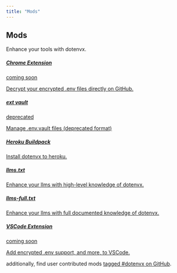 ```yaml
---
title: "Mods"
---
```


<section class="max-w-3xl mx-auto mt-20 flex flex-col px-5">
  <h2 class="my-5 text-center text-5xl sm:text-6xl md:text-7xl lg:text-8xl font-bold tracking-tight leading-none text-zinc-950 dark:text-[#ECD53F]">Mods</h2>
  <p class="mx-auto mt-3 max-w-3xl text-center text-md md:text-lg text-zinc-600 leading-2 mb-6">Enhance your tools with dotenvx.</p>

  <div class="grid grid-cols-1 gap-3">
    <a class="card h-100 border border-zinc-200 dark:border-zinc-800 rounded py-3.5 px-4 gap-4 hover:border-yellow-400 dark:hover:border-yellow-300" href="/chrome-extension">
      <div class="flex gap-x-2 items-center">
        <h5 class="font-bold text-lg">Chrome Extension</h5>
        <span class="text-emerald-500 font-normal italic">coming soon</span>
      </div>
      <p class="text-zinc-500">Decrypt your encrypted .env files directly on GitHub.</p>
    </a>
    <a class="card h-100 border border-zinc-200 dark:border-zinc-800 rounded py-3.5 px-4 gap-4 hover:border-yellow-400 dark:hover:border-yellow-300" href="https://github.com/dotenvx/dotenvx-ext-vault">
      <div class="flex gap-x-2 items-center">
        <h5 class="font-bold text-lg">ext vault</h5>
        <span class="text-red-500 font-normal italic">deprecated</span>
      </div>
      <p class="text-zinc-500">Manage .env.vault files (deprecated format)</p>
    </a>
    <a class="card h-100 border border-zinc-200 dark:border-zinc-800 rounded py-3.5 px-4 gap-4 hover:border-yellow-400 dark:hover:border-yellow-300" href="https://github.com/dotenvx/heroku-buildpack-dotenvx">
      <div class="flex gap-x-2 items-center">
        <h5 class="font-bold text-lg">Heroku Buildpack</h5>
        <span class="text-zinc-500 font-normal italic"></span>
      </div>
      <p class="text-zinc-500">Install dotenvx to heroku.</p>
    </a>
    <a class="card h-100 border border-zinc-200 dark:border-zinc-800 rounded py-3.5 px-4 gap-4 hover:border-yellow-400 dark:hover:border-yellow-300" href="/llms.txt">
      <div class="flex gap-x-2 items-center">
        <h5 class="font-bold text-lg">llms.txt</h5>
        <span class="text-zinc-500 font-normal italic"></span>
      </div>
      <p class="text-zinc-500">Enhance your llms with high-level knowledge of dotenvx.</p>
    </a>
    <a class="card h-100 border border-zinc-200 dark:border-zinc-800 rounded py-3.5 px-4 gap-4 hover:border-yellow-400 dark:hover:border-yellow-300" href="/llms-full.txt">
      <div class="flex gap-x-2 items-center">
        <h5 class="font-bold text-lg">llms-full.txt</h5>
        <span class="text-zinc-500 font-normal italic"></span>
      </div>
      <p class="text-zinc-500">Enhance your llms with full documented knowledge of dotenvx.</p>
    </a>
    <a class="card h-100 border border-zinc-200 dark:border-zinc-800 rounded py-3.5 px-4 gap-4 hover:border-yellow-400 dark:hover:border-yellow-300" href="https://github.com/dotenvx/dotenvx-vscode">
      <div class="flex gap-x-2 items-center">
        <h5 class="font-bold text-lg">VSCode Extension</h5>
        <span class="text-emerald-500 font-normal italic">coming soon</span>
      </div>
      <p class="text-zinc-500">Add encrypted .env support, and more, to VSCode.</p>
    </a>
  </div>

  <p class="my-10 text-center text-zinc-500 text-sm">additionally, find user contributed mods <a class="link-secondary underline" href="https://github.com/topics/dotenvx">tagged <span class="">#dotenvx</span> on GitHub</a>.</p>
</section>
